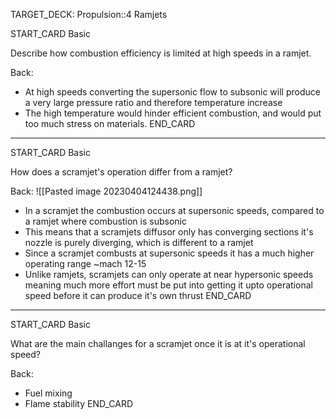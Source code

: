 TARGET_DECK: Propulsion::4 Ramjets



START_CARD
Basic

Describe how combustion efficiency is limited at high speeds in a ramjet.

Back: 
- At high speeds converting the supersonic flow to subsonic will produce a very large pressure ratio and therefore temperature increase
- The high temperature would hinder efficient combustion, and would put too much stress on materials.
END_CARD


--------

START_CARD
Basic

How does a scramjet's operation differ from a ramjet?

Back: 
![[Pasted image 20230404124438.png]]
- In a scramjet the combustion occurs at supersonic speeds, compared to a ramjet where combustion is subsonic
- This means that a scramjets diffusor only has converging sections it's nozzle is purely diverging, which is different to a ramjet
- Since a scramjet combusts at supersonic speeds it has a much higher operating range ~mach 12-15
- Unlike ramjets, scramjets can only operate at near hypersonic speeds meaning much more effort must be put into getting it upto operational speed before it can produce it's own thrust
END_CARD


--------

START_CARD
Basic

What are the main challanges for a scramjet once it is at it's operational speed?

Back: 
- Fuel mixing
- Flame stability
END_CARD



